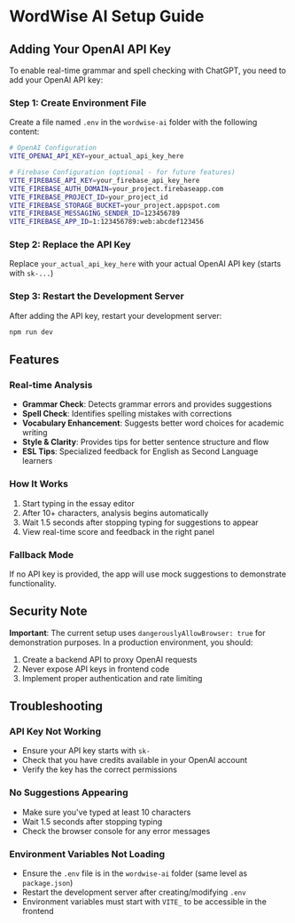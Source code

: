 # WordWise AI Setup Guide

## Adding Your OpenAI API Key

To enable real-time grammar and spell checking with ChatGPT, you need to add your OpenAI API key:

### Step 1: Create Environment File
Create a file named `.env` in the `wordwise-ai` folder with the following content:

```bash
# OpenAI Configuration
VITE_OPENAI_API_KEY=your_actual_api_key_here

# Firebase Configuration (optional - for future features)
VITE_FIREBASE_API_KEY=your_firebase_api_key_here
VITE_FIREBASE_AUTH_DOMAIN=your_project.firebaseapp.com
VITE_FIREBASE_PROJECT_ID=your_project_id
VITE_FIREBASE_STORAGE_BUCKET=your_project.appspot.com
VITE_FIREBASE_MESSAGING_SENDER_ID=123456789
VITE_FIREBASE_APP_ID=1:123456789:web:abcdef123456
```

### Step 2: Replace the API Key
Replace `your_actual_api_key_here` with your actual OpenAI API key (starts with `sk-...`)

### Step 3: Restart the Development Server
After adding the API key, restart your development server:

```bash
npm run dev
```

## Features

### Real-time Analysis
- **Grammar Check**: Detects grammar errors and provides suggestions
- **Spell Check**: Identifies spelling mistakes with corrections
- **Vocabulary Enhancement**: Suggests better word choices for academic writing
- **Style & Clarity**: Provides tips for better sentence structure and flow
- **ESL Tips**: Specialized feedback for English as Second Language learners

### How It Works
1. Start typing in the essay editor
2. After 10+ characters, analysis begins automatically
3. Wait 1.5 seconds after stopping typing for suggestions to appear
4. View real-time score and feedback in the right panel

### Fallback Mode
If no API key is provided, the app will use mock suggestions to demonstrate functionality.

## Security Note
**Important**: The current setup uses `dangerouslyAllowBrowser: true` for demonstration purposes. In a production environment, you should:

1. Create a backend API to proxy OpenAI requests
2. Never expose API keys in frontend code
3. Implement proper authentication and rate limiting

## Troubleshooting

### API Key Not Working
- Ensure your API key starts with `sk-`
- Check that you have credits available in your OpenAI account
- Verify the key has the correct permissions

### No Suggestions Appearing
- Make sure you've typed at least 10 characters
- Wait 1.5 seconds after stopping typing
- Check the browser console for any error messages

### Environment Variables Not Loading
- Ensure the `.env` file is in the `wordwise-ai` folder (same level as `package.json`)
- Restart the development server after creating/modifying `.env`
- Environment variables must start with `VITE_` to be accessible in the frontend 